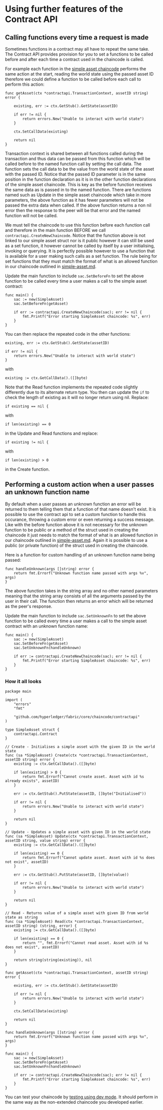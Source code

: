 # Using further features of the Contract API

## Calling functions every time a request is made
Sometimes functions in a contract may all have to repeat the same take. The Contract API provides provision for you to set a functions to be called before and after each time a contract used in the chaincode is called.

For example each function in the [simple asset chaincode](samples/simple_asset_contract/simple-asset.go) performs the same action at the start, reading the world state using the passed asset ID therefore we could define a function to be called before each call to perform this action:

```
func getAsset(ctx *contractapi.TransactionContext, assetID string) error {

	existing, err := ctx.GetStub().GetState(assetID)

	if err != nil {
		return errors.New("Unable to interact with world state")
	}

	ctx.SetCallData(existing)

	return nil
}
```

Transaction context is shared between all functions called during the transaction and thus data can be passed from this function which will be called before to the named function call by setting the call data. The function sets the call data to be the value from the world state of the asset with the passed ID. Notice that the passed ID parameter is in the same position in the function declaration as it is in the other function declarations of the simple asset chaincode. This is key as the before function receives the same data as is passed in to the named function. There are functions named such as Update in the simple asset chaincode which take in more parameters, the above function as it has fewer parameters will not be passed the extra data when called. If the above function returns a non nil error then the response to the peer will be that error and the named function will not be called.

We must tell the chaincode to use this function before each function call and therefore in the main function BEFORE we call `contractapi.CreateNewChaincode`. Notice that the function above is not linked to our simple asset struct nor is it public however it can still be used as a set function, it however cannot be called by itself by a user initialising, invoking or querying. It is perfectly possible however to use a function that is available for a user making such calls as a set function. The rule being for set functions that they must match the format of what is an allowed function in our chaincode outlined in [simple-asset.md](simple-asset.md#adding-functions-to-manage-our-asset).

Update the main function to include `sac.SetBeforeFn` to set the above function to be called every time a user makes a call to the simple asset contract:

```
func main() {
	sac := new(SimpleAsset)
	sac.SetBeforeFn(getAsset)

	if err := contractapi.CreateNewChaincode(sac); err != nil {
		fmt.Printf("Error starting SimpleAsset chaincode: %s", err)
	}
}
```

You can then replace the repeated code in the other functions:

```
existing, err := ctx.GetStub().GetState(assetID)

if err != nil {
    return errors.New("Unable to interact with world state")
}

```

with

```
existing := ctx.GetCallData().([]byte)
```

Note that the Read function implements the repeated code slightly differently due to its alternate return type. You then can update the `if` to check the length of existing as it will no longer return using nil. Replace:

```
if existing == nil {
```

with

```
if len(existing) == 0
```

in the Update and Read functions and replace:

```
if existing != nil {
```

with

```
if len(existing) > 0
```

in the Create function.

## Performing a custom action when a user passes an unknown function name
By default when a user passes an unknown function an error will be returned to them telling them that a function of that name doesn't exist. It is possible to use the contract api to set a custom function to handle this occurance, throwing a custom error or even returning a success message. Like with the before function above it is not necessary for the unknown function to be public or a method of the struct used in creating the chaincode it just needs to match the format of what is an allowed function in our chaincode outlined in [simple-asset.md](simple-asset.md#adding-functions-to-manage-our-asset). Again it is possible to use a public (or private function) of the struct used in creating the chaincode.

Here is a function for custom handling of an unknown function name being passed:

```
func handleUnknown(args []string) error {
    return fmt.Errorf("Unknown function name passed with args %v", args)
}
```

The above function takes in the string array and no other named parameters meaning that the string array consists of all the arguments passed by the user in their call. The function then returns an error which will be returned as the peer's response. 

Update the main function to include `sac.SetUnknownFn` to set the above function to be called every time a user makes a call to the simple asset contract with an unknown function name:

```
func main() {
	sac := new(SimpleAsset)
	sac.SetBeforeFn(getAsset)
	sac.SetUnknownFn(handleUnknown)

	if err := contractapi.CreateNewChaincode(sac); err != nil {
		fmt.Printf("Error starting SimpleAsset chaincode: %s", err)
	}
}
```

### How it all looks

```
package main

import (
	"errors"
	"fmt"

	"github.com/hyperledger/fabric/core/chaincode/contractapi"
)

type SimpleAsset struct {
	contractapi.Contract
}

// Create - Initialises a simple asset with the given ID in the world state
func (sa *SimpleAsset) Create(ctx *contractapi.TransactionContext, assetID string) error {
	existing := ctx.GetCallData().([]byte)

	if len(existing) > 0 {
		return fmt.Errorf("Cannot create asset. Asset with id %s already exists", assetID)
	}

	err := ctx.GetStub().PutState(assetID, []byte("Initialised"))

	if err != nil {
		return errors.New("Unable to interact with world state")
	}

	return nil
}

// Update - Updates a simple asset with given ID in the world state
func (sa *SimpleAsset) Update(ctx *contractapi.TransactionContext, assetID string, value string) error {
	existing := ctx.GetCallData().([]byte)

	if len(existing) == 0 {
		return fmt.Errorf("Cannot update asset. Asset with id %s does not exist", assetID)
	}

	err := ctx.GetStub().PutState(assetID, []byte(value))

	if err != nil {
		return errors.New("Unable to interact with world state")
	}

	return nil
}

// Read - Returns value of a simple asset with given ID from world state as string
func (sa *SimpleAsset) Read(ctx *contractapi.TransactionContext, assetID string) (string, error) {
	existing := ctx.GetCallData().([]byte)

	if len(existing) == 0 {
		return "", fmt.Errorf("Cannot read asset. Asset with id %s does not exist", assetID)
	}

	return string(string(existing)), nil
}

func getAsset(ctx *contractapi.TransactionContext, assetID string) error {

	existing, err := ctx.GetStub().GetState(assetID)

	if err != nil {
		return errors.New("Unable to interact with world state")
	}

	ctx.SetCallData(existing)

	return nil
}

func handleUnknown(args []string) error {
	return fmt.Errorf("Unknown function name passed with args %v", args)
}

func main() {
	sac := new(SimpleAsset)
	sac.SetBeforeFn(getAsset)
	sac.SetUnknownFn(handleUnknown)

	if err := contractapi.CreateNewChaincode(sac); err != nil {
		fmt.Printf("Error starting SimpleAsset chaincode: %s", err)
	}
}
```

You can test your chaincode by [testing using dev mode](simple-asset.md#testing-using-dev-mode). It should perform in the same way as the non-extended chaincode you developed earlier.

